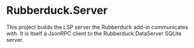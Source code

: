 ﻿# Rubberduck.Server

This project builds the LSP server the Rubberduck add-in communicates with.
It is itself a JsonRPC client to the Rubberduck.DataServer SQLite server.